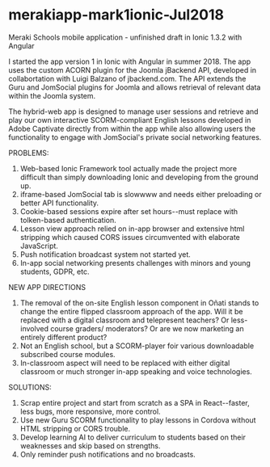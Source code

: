 # merakiapp-mark1ionic-Jul2018
 Meraki Schools mobile application - unfinished draft in Ionic 1.3.2 with Angular
 
I started the app version 1 in Ionic with Angular in summer 2018. The app uses the custom ACORN plugin for the Joomla jBackend API, developed in collabortation with Luigi Balzano of jbackend.com. The API extends the Guru and JomSocial plugins for Joomla and allows retrieval of relevant data within the Joomla system.

The hybrid-web app is designed to manage user sessions and retrieve and play our own interactive SCORM-compliant English lessons developed in Adobe Captivate directly from within the app while also allowing users the functionality to engage with JomSocial's private social networking features.

PROBLEMS:
1. Web-based Ionic Framework tool actually made the project more difficult than simply downloading Ionic and developing from the ground up.
2. iframe-based JomSocial tab is slowwww and needs either preloading or better API functionality.
3. Cookie-based sessions expire after set hours--must replace with tolken-based authentication.
4. Lesson view approach relied on in-app browser and extensive html stripping which caused CORS issues circumvented with elaborate JavaScript.
5. Push notification broadcast system not started yet.
6. In-app social networking presents challenges with minors and young students, GDPR, etc.

NEW APP DIRECTIONS
1. The removal of the on-site English lesson component in Oñati stands to change the entire flipped classroom approach of the app. Will it be replaced with a digital classroom and telepresent teachers? Or less-involved course graders/ moderators? Or are we now marketing an entirely different product?
2. Not an English school, but a SCORM-player foir various downloadable subscribed course modules.
3. In-classroom aspect will need to be replaced with either digital classroom or much stronger in-app speaking and voice technologies.

SOLUTIONS:
1. Scrap entire project and start from scratch as a SPA in React--faster, less bugs, more responsive, more control.
2. Use new Guru SCORM functionality to play lessons in Cordova without HTML stripping or CORS trouble.
3. Develop learning AI to deliver curriculum to students based on their weaknesses and skip based on strengths.
4. Only reminder push notifications and no broadcasts.
